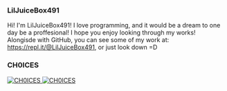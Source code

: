 ### LilJuiceBox491
Hi! I'm LilJuiceBox491! I love programming, and it would be a dream to one day be a proffesional! I hope you enjoy looking through my works! Alongisde with GitHub, you can see some of my work at: https://repl.it/@LilJuiceBox491, or just look down =D

### CH0ICES
<a href="https://top.gg/bot/783380994963144796">
    <img src="https://top.gg/api/widget/783380994963144796.svg" alt="CH0ICES" />
</a>
<a href="https://top.gg/bot/783380994963144796">
    <img src="https://top.gg/api/widget/status/783380994963144796.svg" alt="CH0ICES" />
</a>
